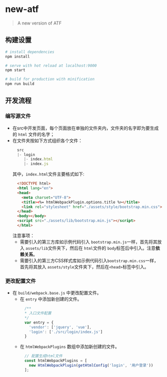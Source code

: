 # new-atf

> A new version of ATF

## 构建设置

``` bash
# install dependencies
npm install

# serve with hot reload at localhost:9000
npm start

# build for production with minification
npm run build

```

## 开发流程

### 编写源文件
- 在src中开发页面，每个页面放在单独的文件夹内，文件夹的名字即为要生成的 ``html`` 文件的名字；
- 在文件夹按如下方式组织各个文件：
  ```js
    src
    |- login
       |- index.html
       |- index.js
  ```
  其中，``index.html``文件主要格式如下:
  ```html
    <!DOCTYPE html>
    <html lang="en">
    <head>
      <meta charset="UTF-8">
      <title><%= htmlWebpackPlugin.options.title %></title>
      <link rel="stylesheet" href="./assets/style/bootstrap.min.css">
    </head>
    <body></body>
    <script src="./assets/lib/bootstrap.min.js"></script>
    </html>
  ```
  注意事项：
  - 需要引入的第三方库如示例代码引入 ``bootstrap.min.js``一样，首先将其放入 ``assets/lib``文件夹下，然后在 ``html``文件的 ``body``标签后中引入。注意**依赖关系**。
  - 需要引入的第三方CSS样式库如示例代码引入``bootstrap.min.css``一样，首先将其放入 ``assets/style``文件夹下，然后在``<head>``标签中引入。

### 更改配置文件
- 在 ``build/webpack.base.js`` 中更改配置文件。
  - 在 ``entry`` 中添加新创建的文件。
    ```js
      /**
      * 入口文件配置
      */
      var entry = {
        'vendor': ['jquery', 'vue'],
        'login': ['./src/login/index.js']
      }
    ```
  - 在 ``htmlWebpackPlugins`` 数组中添加新创建的文件。
    ```js
      // 配置生成html文件
      const htmlWebpackPlugins = [
        new HtmlWebpackPlugin(getHtmlConfig('login', '用户登录'))
      ];
    ```
